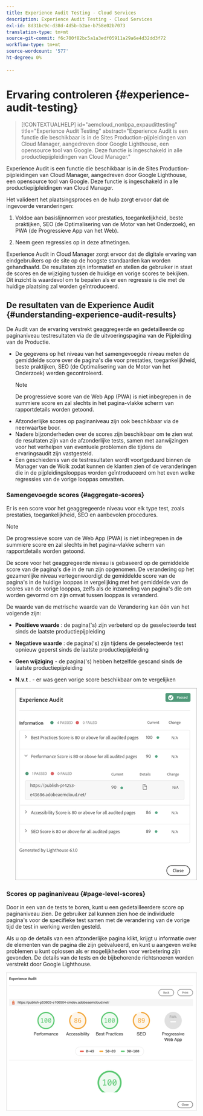```yaml
---
title: Experience Audit Testing - Cloud Services
description: Experience Audit Testing - Cloud Services
exl-id: 8d31bc9c-d38d-4d5b-b2ae-b758e02b7073
translation-type: tm+mt
source-git-commit: f6c700f82bc5a1a3edf05911a29a6e4d32dd3f72
workflow-type: tm+mt
source-wordcount: '577'
ht-degree: 0%

---
```


# Ervaring controleren {#experience-audit-testing}

>[!CONTEXTUALHELP]
>id="aemcloud_nonbpa_expaudittesting"
>title="Experience Audit Testing"
>abstract="Experience Audit is een functie die beschikbaar is in de Sites Production-pijpleidingen van Cloud Manager, aangedreven door Google Lighthouse, een opensource tool van Google. Deze functie is ingeschakeld in alle productiepijpleidingen van Cloud Manager."

Experience Audit is een functie die beschikbaar is in de Sites Production-pijpleidingen van Cloud Manager, aangedreven door Google Lighthouse, een opensource tool van Google. Deze functie is ingeschakeld in alle productiepijpleidingen van Cloud Manager.

Het valideert het plaatsingsproces en de hulp zorgt ervoor dat de ingevoerde veranderingen:

1. Voldoe aan basislijnnormen voor prestaties, toegankelijkheid, beste praktijken, SEO (de Optimalisering van de Motor van het Onderzoek), en PWA (de Progressieve App van het Web).

1. Neem geen regressies op in deze afmetingen.

Experience Audit in Cloud Manager zorgt ervoor dat de digitale ervaring van eindgebruikers op de site op de hoogste standaarden kan worden gehandhaafd. De resultaten zijn informatief en stellen de gebruiker in staat de scores en de wijziging tussen de huidige en vorige scores te bekijken. Dit inzicht is waardevol om te bepalen als er een regressie is die met de huidige plaatsing zal worden geïntroduceerd.

## De resultaten van de Experience Audit {#understanding-experience-audit-results}

De Audit van de ervaring verstrekt geaggregeerde en gedetailleerde op paginaniveau testresultaten via de de uitvoeringspagina van de Pijpleiding van de Productie.

* De gegevens op het niveau van het samengevoegde niveau meten de gemiddelde score over de pagina&#39;s die voor prestaties, toegankelijkheid, beste praktijken, SEO (de Optimalisering van de Motor van het Onderzoek) werden gecontroleerd.
   >[!NOTE]
   >De progressieve score van de Web App (PWA) is niet inbegrepen in de summiere score en zal slechts in het pagina-vlakke scherm van rapportdetails worden getoond.
* Afzonderlijke scores op paginaniveau zijn ook beschikbaar via de neerwaartse boor.
* Nadere bijzonderheden over de scores zijn beschikbaar om te zien wat de resultaten zijn van de afzonderlijke tests, samen met aanwijzingen voor het verhelpen van eventuele problemen die tijdens de ervaringsaudit zijn vastgesteld.
* Een geschiedenis van de testresultaten wordt voortgeduurd binnen de Manager van de Wolk zodat kunnen de klanten zien of de veranderingen die in de pijpleidingslooppas worden geïntroduceerd om het even welke regressies van de vorige looppas omvatten.

### Samengevoegde scores {#aggregate-scores}

Er is een score voor het geaggregeerde niveau voor elk type test, zoals prestaties, toegankelijkheid, SEO en aanbevolen procedures.
>[!NOTE]
>De progressieve score van de Web App (PWA) is niet inbegrepen in de summiere score en zal slechts in het pagina-vlakke scherm van rapportdetails worden getoond.

De score voor het geaggregeerde niveau is gebaseerd op de gemiddelde score van de pagina&#39;s die in de run zijn opgenomen. De verandering op het gezamenlijke niveau vertegenwoordigt de gemiddelde score van de pagina&#39;s in de huidige looppas in vergelijking met het gemiddelde van de scores van de vorige looppas, zelfs als de inzameling van pagina&#39;s die om worden gevormd om zijn omvat tussen looppas is veranderd.

De waarde van de metrische waarde van de Verandering kan één van het volgende zijn:

* **Positieve waarde** : de pagina(&#39;s) zijn verbeterd op de geselecteerde test sinds de laatste productiepijpleiding

* **Negatieve waarde** : de pagina(&#39;s) zijn tijdens de geselecteerde test opnieuw geperst sinds de laatste productiepijpleiding

* **Geen wijziging**  - de pagina(&#39;s) hebben hetzelfde gescand sinds de laatste productiepijpleiding

* **N.v.t** . - er was geen vorige score beschikbaar om te vergelijken

   ![](/help/implementing/cloud-manager/assets/exp-audit-1.png)


### Scores op paginaniveau {#page-level-scores}

Door in een van de tests te boren, kunt u een gedetailleerdere score op paginaniveau zien. De gebruiker zal kunnen zien hoe de individuele pagina&#39;s voor de specifieke test samen met de verandering van de vorige tijd de test in werking werden gesteld.

Als u op de details van een afzonderlijke pagina klikt, krijgt u informatie over de elementen van de pagina die zijn geëvalueerd, en kunt u aangeven welke problemen u kunt oplossen als er mogelijkheden voor verbetering zijn gevonden. De details van de tests en de bijbehorende richtsnoeren worden verstrekt door Google Lighthouse.

![](/help/implementing/cloud-manager/assets/exp-audit-2.png)
